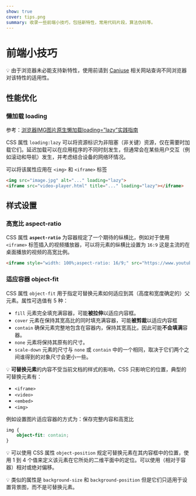 ```yaml
---
show: true
cover: tips.png
summary: 收录一些前端小技巧，包括新特性，常用代码片段，算法伪码等。
---
```


# 前端小技巧
:bulb: 由于浏览器未必能支持新特性，使用前请到 [Caniuse](https://caniuse.com/) 相关网站查询不同浏览器对该特性的适用性。

## 性能优化

### 懒加载 loading
参考：[浏览器IMG图片原生懒加载loading=”lazy”实践指南](https://www.zhangxinxu.com/wordpress/2019/09/native-img-loading-lazy/)

CSS 属性 `loading:lazy` 可以将资源标识为非阻塞（非关键）资源，仅在需要时加载它们。延迟加载可以在应用程序的不同时刻发生，但通常会在某些用户交互（例如滚动和导航）发生，并考虑结合设备的网络环情况。

可以将该属性应用在 `<img>` 和 `<iframe>` 标签

```html
<img src="image.jpg" alt="..." loading="lazy">
<iframe src="video-player.html" title="..." loading="lazy"></iframe>
```

## 样式设置

### 高宽比 aspect-ratio

CSS 属性 **`aspect-ratio`**  为容器规定了一个期待的纵横比，例如对于使用 `<iframe>` 标签插入的视频播放器，可以将元素的纵横比设置为 `16:9` 这是主流的在桌面播放的视频的高宽比例。

```html
<iframe style="width: 100%;aspect-ratio: 16/9;" src="https://www.youtube.com/embed/Y50_RSWpWkA?start=3403&end=3441&modestbranding=1&rel=0" allowfullscreen></iframe>
```

### 适应容器 object-fit

CSS 属性 `object-fit` 用于指定可替换元素如何适应到其（高度和宽度确定的）父元素。属性可选值有 5 种：

* `fill` 元素完全填充满容器，可能**被拉伸**以适应内容框。
* `cover` 元素在保持其宽高比的同时填充满容器，可能**被剪裁**以适应内容框
* `contain` 确保元素完整地包含在容器内，保持其宽高比，因此可能**不会填满**容器。
* `none` 元素将保持其原有的尺寸。
* `scale-down` 元素的尺寸与 `none` 或 `contain` 中的一个相同，取决于它们两个之间谁得到的对象尺寸会更小一些。

:bulb: **可替换元素**的内容不受当前文档的样式的影响，CSS 只影响它的位置，典型的可替换元素有：

* `<iframe>`
* `<video>`
* `<embed>`
* `<img>`

例如设置图片适应容器的方式为：保存完整内容和高宽比

```css
img {
	object-fit: contain;
}
```

:bulb: 可以使用 CSS 属性 `object-position` 规定可替换元素在其内容框中的位置，使用 1 到 4 个值来定义该元素在它所处的二维平面中的定位。可以使用（相对于容器）相对或绝对偏移。

:bulb: 类似的属性是 `background-size` 和 `background-position` 但是它们只适用于设置背景图，而不是可替换元素。